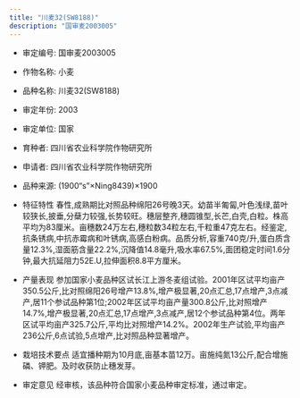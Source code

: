 ```yaml
---
title: "川麦32(SW8188)"
description: "国审麦2003005"
---
```

* 审定编号:  国审麦2003005

*  作物名称:  小麦

*  品种名称:  川麦32(SW8188)

*  审定年份:  2003

*  审定单位:  国家

* 育种者:  四川省农业科学院作物研究所

*  申请者:  四川省农业科学院作物研究所

*  品种来源:  (1900“s”×Ning8439)×1900

*  特征特性
春性,成熟期比对照品种绵阳26号晚3天。幼苗半匍匐,叶色浅绿,苗叶较狭长,披垂,分蘖力较强,长势较旺。穗层整齐,穗圆锥型,长芒,白壳,白粒。株高平均为83厘米。亩穗数24万左右,穗粒数34粒左右,千粒重47克左右。经鉴定,抗条锈病,中抗赤霉病和叶锈病,高感白粉病。品质分析,容重740克/升,蛋白质含量12.3%,湿面筋含量22.2%,沉降值14.8毫升,吸水率67.5%,面团稳定时间1.6分钟,最大抗延阻力52E.U,拉伸面积8.8平方厘米。

*  产量表现
参加国家小麦品种区试长江上游冬麦组试验。2001年区试平均亩产350.5公斤,比对照绵阳26号增产13.8%,增产极显著,20点汇总,17点增产,3点减产,居11个参试品种第1位;2002年区试平均亩产量300.8公斤,比对照增产14.7%,增产极显著,20点汇总,17点增产,3点减产,居12个参试品种第4位。两年区试平均亩产325.7公斤,平均比对照增产14.2%。2002年生产试验,平均亩产236公斤,6点试验,5点增产,比对照品种显著增产。

*  栽培技术要点
适宜播种期为10月底,亩基本苗12万。亩施纯氮13公斤,配合增施磷、钾肥。及时收获防止穗发芽。

*  审定意见
经审核，该品种符合国家小麦品种审定标准，通过审定。
